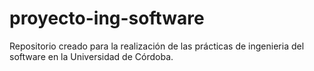 # proyecto-ing-software
Repositorio creado para la realización de las prácticas de ingenieria del software en la Universidad de Córdoba.
